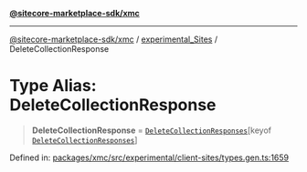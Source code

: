 [**@sitecore-marketplace-sdk/xmc**](../../../../README.md)

***

[@sitecore-marketplace-sdk/xmc](../../../../README.md) / [experimental\_Sites](../README.md) / DeleteCollectionResponse

# Type Alias: DeleteCollectionResponse

> **DeleteCollectionResponse** = [`DeleteCollectionResponses`](DeleteCollectionResponses.md)\[keyof [`DeleteCollectionResponses`](DeleteCollectionResponses.md)\]

Defined in: [packages/xmc/src/experimental/client-sites/types.gen.ts:1659](https://github.com/Sitecore/marketplace-sdk/blob/main/packages/xmc/src/experimental/client-sites/types.gen.ts#L1659)
